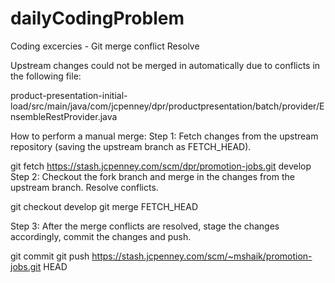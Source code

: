 # dailyCodingProblem
Coding excercies - Git merge conflict Resolve

Upstream changes could not be merged in automatically due to conflicts in the following file:

product-presentation-initial-load/src/main/java/com/jcpenney/dpr/productpresentation/batch/provider/EnsembleRestProvider.java

How to perform a manual merge:
Step 1: Fetch changes from the upstream repository (saving the upstream branch as FETCH_HEAD).


git fetch https://stash.jcpenney.com/scm/dpr/promotion-jobs.git develop
Step 2: Checkout the fork branch and merge in the changes from the upstream branch. Resolve conflicts.


git checkout develop 
git merge FETCH_HEAD

Step 3: After the merge conflicts are resolved, stage the changes accordingly, commit the changes and push.


git commit
git push https://stash.jcpenney.com/scm/~mshaik/promotion-jobs.git HEAD
